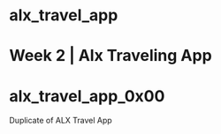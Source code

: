 # alx_travel_app
Week 2 | Alx Traveling App
=======
# alx_travel_app_0x00
Duplicate of ALX Travel App

